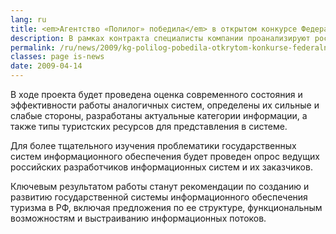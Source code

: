 ```yaml
---
lang: ru
title: <em>Агентство «Полилог» победила</em> в открытом конкурсе Федерального агентства по туризму
description: В рамках контракта специалисты компании проанализируют российский и зарубежный опыт работы систем информационного обеспечения в различных отраслях экономики. Исследование проводится в целях разработки государственной системы информационного обеспечения туризма в РФ.
permalink: /ru/news/2009/kg-polilog-pobedila-otkrytom-konkurse-federalnogo-agentstva-turizmu
classes: page is-news
date: 2009-04-14
---
```


В ходе проекта будет проведена оценка современного состояния и эффективности работы аналогичных систем, определены их сильные и слабые стороны, разработаны актуальные категории информации, а также типы туристских ресурсов для представления в системе.

Для более тщательного изучения проблематики государственных систем информационного обеспечения будет проведен опрос ведущих российских разработчиков информационных систем и их заказчиков.

Ключевым результатом работы станут рекомендации по созданию и развитию государственной системы информационного обеспечения туризма в РФ, включая предложения по ее структуре, функциональным возможностям и выстраиванию информационных потоков.

